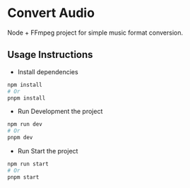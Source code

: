 # Convert Audio

Node + FFmpeg project for simple music format conversion.

## Usage Instructions

- Install dependencies

```bash
npm install
# Or
pnpm install
```

- Run Development the project

```bash
npm run dev
# Or
pnpm dev
```

- Run Start the project

```bash
npm run start
# Or
pnpm start
```
